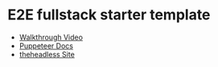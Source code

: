 # E2E fullstack starter template

- [Walkthrough Video](https://www.loom.com/share/d38a051e574c427eae53d0ff640d3914)
- [Puppeteer Docs](https://pptr.dev/)
- [theheadless Site](https://theheadless.dev/)